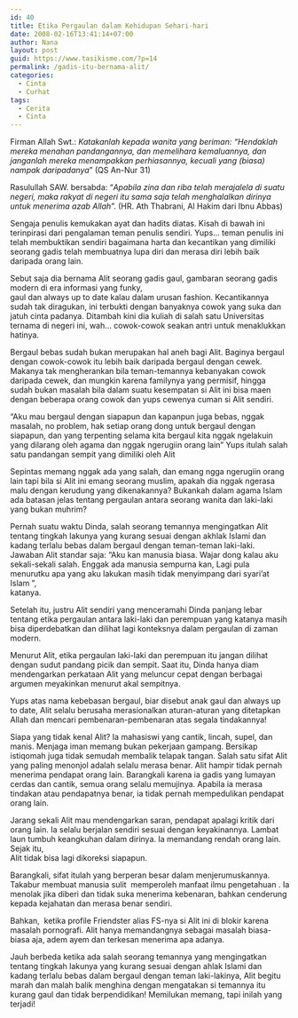 ```yaml
---
id: 40
title: Etika Pergaulan dalam Kehidupan Sehari-hari
date: 2008-02-16T13:41:14+07:00
author: Nana
layout: post
guid: https://www.tasikisme.com/?p=14
permalink: /gadis-itu-bernama-alit/
categories:
  - Cinta
  - Curhat
tags:
  - Cerita
  - Cinta
---
```

Firman Allah Swt.: _Katakanlah kepada wanita yang beriman: “Hendaklah mereka menahan pandangannya, dan memelihara kemaluannya, dan janganlah mereka menampakkan perhiasannya, kecuali yang (biasa) nampak daripadanya_” (QS An-Nur 31)

Rasulullah SAW. bersabda: “_Apabila zina dan riba telah merajalela di suatu negeri, maka rakyat di negeri itu sama saja telah menghalalkan dirinya untuk menerima azab Allah_”. (HR. Ath Thabrani, Al Hakim dari Ibnu Abbas)

Sengaja penulis kemukakan ayat dan hadits diatas. Kisah di bawah ini terinpirasi dari pengalaman teman penulis sendiri. Yups… teman penulis ini telah membuktikan sendiri bagaimana harta dan kecantikan yang dimiliki seorang gadis telah membuatnya lupa diri dan merasa diri lebih baik daripada orang lain.

Sebut saja dia bernama Alit seorang gadis gaul, gambaran seorang gadis modern di era informasi yang funky,  
gaul dan always up to date kalau dalam urusan fashion. Kecantikannya sudah tak diragukan, ini terbukti dengan banyaknya cowok yang suka dan jatuh cinta padanya. Ditambah kini dia kuliah di salah satu Universitas ternama di negeri ini, wah… cowok-cowok seakan antri untuk menaklukkan hatinya.

Bergaul bebas sudah bukan merupakan hal aneh bagi Alit. Baginya bergaul dengan cowok-cowok itu lebih baik daripada bergaul dengan cewek. Makanya tak mengherankan bila teman-temannya kebanyakan cowok daripada cewek, dan mungkin karena familynya yang permisif, hingga sudah bukan masalah bila dalam suatu kesempatan si Alit ini bisa maen dengan beberapa orang cowok dan yups cewenya cuman si Alit sendiri.

“Aku mau bergaul dengan siapapun dan kapanpun juga bebas, nggak masalah, no problem, hak setiap orang dong untuk bergaul dengan siapapun, dan yang terpenting selama kita bergaul kita nggak ngelakuin yang dilarang oleh agama dan nggak ngerugiin orang lain” Yups itulah salah satu pandangan sempit yang dimiliki oleh Alit

Sepintas memang nggak ada yang salah, dan emang ngga ngerugiin orang lain tapi bila si Alit ini emang seorang muslim, apakah dia nggak ngerasa malu dengan kerudung yang dikenakannya? Bukankah dalam agama Islam ada batasan jelas tentang pergaulan antara seorang wanita dan laki-laki yang bukan muhrim?

Pernah suatu waktu Dinda, salah seorang temannya mengingatkan Alit tentang tingkah lakunya yang kurang sesuai dengan akhlak Islami dan kadang terlalu bebas dalam bergaul dengan teman-teman laki-laki. Jawaban Alit standar saja: “Aku kan manusia biasa. Wajar dong kalau aku sekali-sekali salah. Enggak ada manusia sempurna kan, Lagi pula menurutku apa yang aku lakukan masih tidak menyimpang dari syari’at Islam ”,  
katanya.

Setelah itu, justru Alit sendiri yang menceramahi Dinda panjang lebar tentang etika pergaulan antara laki-laki dan perempuan yang katanya masih bisa diperdebatkan dan dilihat lagi konteksnya dalam pergaulan di zaman modern.

Menurut Alit, etika pergaulan laki-laki dan perempuan itu jangan dilihat dengan sudut pandang picik dan sempit. Saat itu, Dinda hanya diam mendengarkan perkataan Alit yang meluncur cepat dengan berbagai argumen meyakinkan menurut akal sempitnya.

Yups atas nama kebebasan bergaul, biar disebut anak gaul dan always up to date, Alit selalu berusaha merasionalkan aturan-aturan yang ditetapkan Allah dan mencari pembenaran-pembenaran atas segala tindakannya!

Siapa yang tidak kenal Alit? Ia mahasiswi yang cantik, lincah, supel, dan manis. Menjaga iman memang bukan pekerjaan gampang. Bersikap istiqomah juga tidak semudah membalik telapak tangan. Salah satu sifat Alit yang paling menonjol adalah selalu merasa benar. Alit hampir tidak pernah menerima pendapat orang lain. Barangkali karena ia gadis yang lumayan cerdas dan cantik, semua orang selalu memujinya. Apabila ia merasa tindakan atau pendapatnya benar, ia tidak pernah mempedulikan pendapat orang lain.

Jarang sekali Alit mau mendengarkan saran, pendapat apalagi kritik dari orang lain. Ia selalu berjalan sendiri sesuai dengan keyakinannya. Lambat laun tumbuh keangkuhan dalam dirinya. Ia memandang rendah orang lain. Sejak itu,  
Alit tidak bisa lagi dikoreksi siapapun.

Barangkali, sifat itulah yang berperan besar dalam menjerumuskannya. Takabur membuat manusia sulit  memperoleh manfaat ilmu pengetahuan . Ia menolak jika diberi dan tidak suka menerima kebenaran, bahkan cenderung kepada kejahatan dan merasa benar sendiri.

Bahkan,  ketika profile Friendster alias FS-nya si Alit ini di blokir karena masalah pornografi. Alit hanya memandangnya sebagai masalah biasa-biasa aja, adem ayem dan terkesan menerima apa adanya.

Jauh berbeda ketika ada salah seorang temannya yang mengingatkan tentang tingkah lakunya yang kurang sesuai dengan ahlak Islami dan kadang terlalu bebas dalam bergaul dengan teman laki-lakinya, Alit begitu marah dan malah balik menghina dengan mengatakan si temannya itu kurang gaul dan tidak berpendidikan! Memilukan memang, tapi inilah yang terjadi!
